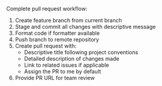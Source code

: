 Complete pull request workflow:

1. Create feature branch from current branch
2. Stage and commit all changes with descriptive message
3. Format code if formatter available
4. Push branch to remote repository
5. Create pull request with:
   - Descriptive title following project conventions
   - Detailed description of changes made
   - Link to related issues if applicable
   - Assign the PR to me by default
6. Provide PR URL for team review
